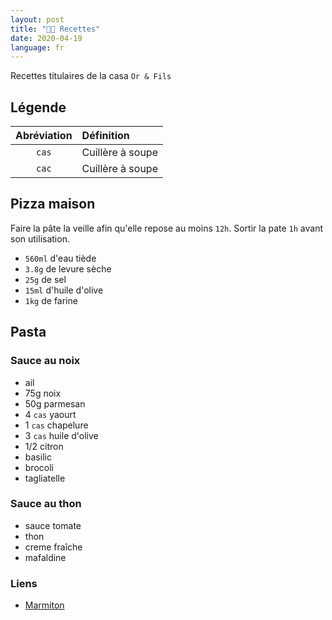 ```yaml
---
layout: post
title: "👨‍🍳 Recettes"
date: 2020-04-19
language: fr
---
```


Recettes titulaires de la casa `Or & Fils`

## Légende

| Abréviation | Définition       |
| :---------: | :--------------- |
|    `cas`    | Cuillère à soupe |
|    `cac`    | Cuillère à soupe |

## Pizza maison

Faire la pâte la veille afin qu'elle repose au moins `12h`. Sortir la pate `1h` avant son utilisation.

- `560ml` d'eau tiède
- `3.8g` de levure sèche
- `25g` de sel
- `15ml` d'huile d'olive
- `1kg` de farine


## Pasta

### Sauce au noix

- ail
- 75g noix
- 50g parmesan
- 4 `cas` yaourt
- 1 `cas` chapelure
- 3 `cas` huile d'olive
- 1/2 citron
- basilic
- brocoli
- tagliatelle

### Sauce au thon

- sauce tomate
- thon
- creme fraîche
- mafaldine

### Liens

- [Marmiton](https://www.marmiton.org/)
